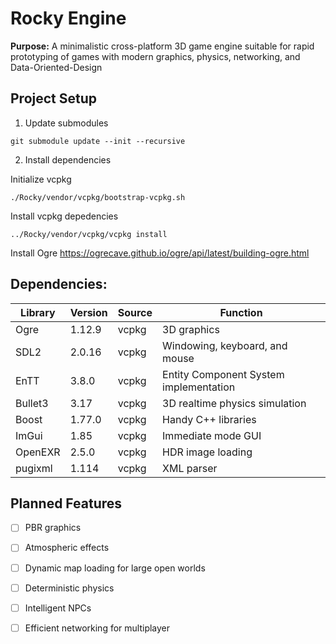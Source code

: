 # Rocky Engine

**Purpose:** A minimalistic cross-platform 3D game engine suitable for rapid prototyping of games with modern graphics, physics, networking, and Data-Oriented-Design

## Project Setup

1. Update submodules

```
git submodule update --init --recursive
```

2. Install dependencies

Initialize vcpkg
```
./Rocky/vendor/vcpkg/bootstrap-vcpkg.sh
```

Install vcpkg depedencies
```
../Rocky/vendor/vcpkg/vcpkg install
```
Install Ogre
https://ogrecave.github.io/ogre/api/latest/building-ogre.html

## Dependencies:

| Library | Version | Source | Function |
|-------- | ------- |------- |--------- |
| Ogre    | 1.12.9  | vcpkg  | 3D graphics |
| SDL2 | 2.0.16  | vcpkg  | Windowing, keyboard, and mouse |
| EnTT    | 3.8.0  | vcpkg  | Entity Component System implementation |
| Bullet3    | 3.17  | vcpkg  | 3D realtime physics simulation |
| Boost    | 1.77.0  | vcpkg  | Handy C++ libraries |
| ImGui    | 1.85  | vcpkg  | Immediate mode GUI |
| OpenEXR    | 2.5.0 | vcpkg  | HDR image loading |
| pugixml    | 1.114 | vcpkg  | XML parser |


## Planned Features

- [ ] PBR graphics
- [ ] Atmospheric effects
- [ ] Dynamic map loading for large open worlds
- [ ] Deterministic physics
- [ ] Intelligent NPCs
- [ ] Efficient networking for multiplayer



